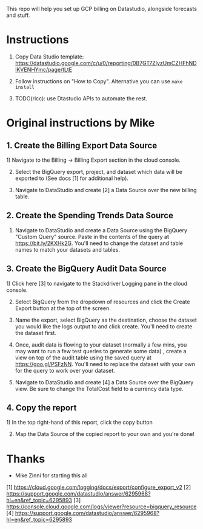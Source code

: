 This repo will help you set up GCP billing on Datastudio, alongside
forecasts and stuff.



# Instructions

1. Copy Data Studio template: https://datastudio.google.com/c/u/0/reporting/0B7GT7ZlyzUmCZHFhNDlKVENHYmc/page/tLtE

2. Follow instructions on "How to Copy". Alternative you can use `make install`

3. TODO(ricc): use Dtastudio APIs to automate the rest.

# Original instructions by Mike

## 1. Create the Billing Export Data Source

​1) Navigate to the Billing -> Billing Export section in the cloud console.

2) Select the BigQuery export, project, and dataset which data will be exported to (See docs [1] for additional help).

3) Navigate to DataStudio and create [2] a Data Source over the new billing table.

## 2. Create the Spending Trends Data Source

1) Navigate to DataStudio and create a Data Source using the BigQuery "Custom Query" source. Paste in the contents of the query at https://bit.ly/2KXHk2G. You'll need to change the dataset and table names to match your datasets and tables.

## 3. Create the BigQuery Audit Data Source

​1) Click here [3] to navigate to the Stackdriver Logging pane in the cloud console.

2) Select BigQuery from the dropdown of resources and click the Create Export button at the top of the screen.

3) Name the export, select BigQuery as the destination, choose the dataset you would like the logs output to and click create. You'll need to create the dataset first.

4) Once, audit data is flowing to your dataset (normally a few mins, you may want to run a few test queries to generate some data) , create a view on top of the audit table using the saved query at https://goo.gl/PSFzNN. You'll need to replace the dataset with your own for the query to work over your dataset.

5) Navigate to DataStudio and create [4] a Data Source over the BigQuery view. Be sure to change the TotalCost field to a currency data type.

## 4. Copy the report

​1) In the top right-hand of this report, click the copy button

2) Map the Data Source of the copied report to your own and you're done!

# Thanks

* Mike Zinni for starting this all


[1] https://cloud.google.com/logging/docs/export/configure_export_v2
[2] https://support.google.com/datastudio/answer/6295968?hl=en&ref_topic=6295893
[3] https://console.cloud.google.com/logs/viewer?resource=bigquery_resource
[4] https://support.google.com/datastudio/answer/6295968?hl=en&ref_topic=6295893